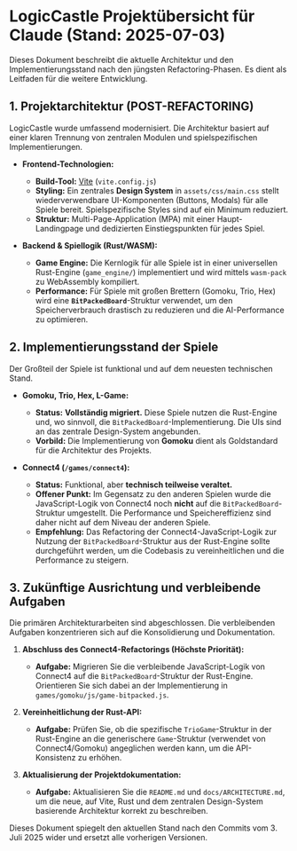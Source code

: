 
# LogicCastle Projektübersicht für Claude (Stand: 2025-07-03)

Dieses Dokument beschreibt die aktuelle Architektur und den Implementierungsstand nach den jüngsten Refactoring-Phasen. Es dient als Leitfaden für die weitere Entwicklung.

## 1. Projektarchitektur (POST-REFACTORING)

LogicCastle wurde umfassend modernisiert. Die Architektur basiert auf einer klaren Trennung von zentralen Modulen und spielspezifischen Implementierungen.

- **Frontend-Technologien:**
  - **Build-Tool:** [Vite](https://vitejs.dev/) (`vite.config.js`)
  - **Styling:** Ein zentrales **Design System** in `assets/css/main.css` stellt wiederverwendbare UI-Komponenten (Buttons, Modals) für alle Spiele bereit. Spielspezifische Styles sind auf ein Minimum reduziert.
  - **Struktur:** Multi-Page-Application (MPA) mit einer Haupt-Landingpage und dedizierten Einstiegspunkten für jedes Spiel.

- **Backend & Spiellogik (Rust/WASM):**
  - **Game Engine:** Die Kernlogik für alle Spiele ist in einer universellen Rust-Engine (`game_engine/`) implementiert und wird mittels `wasm-pack` zu WebAssembly kompiliert.
  - **Performance:** Für Spiele mit großen Brettern (Gomoku, Trio, Hex) wird eine **`BitPackedBoard`**-Struktur verwendet, um den Speicherverbrauch drastisch zu reduzieren und die AI-Performance zu optimieren.

## 2. Implementierungsstand der Spiele

Der Großteil der Spiele ist funktional und auf dem neuesten technischen Stand.

- **Gomoku, Trio, Hex, L-Game:**
  - **Status:** **Vollständig migriert.** Diese Spiele nutzen die Rust-Engine und, wo sinnvoll, die `BitPackedBoard`-Implementierung. Die UIs sind an das zentrale Design-System angebunden.
  - **Vorbild:** Die Implementierung von **Gomoku** dient als Goldstandard für die Architektur des Projekts.

- **Connect4 (`/games/connect4`):**
  - **Status:** Funktional, aber **technisch teilweise veraltet.**
  - **Offener Punkt:** Im Gegensatz zu den anderen Spielen wurde die JavaScript-Logik von Connect4 noch **nicht** auf die `BitPackedBoard`-Struktur umgestellt. Die Performance und Speichereffizienz sind daher nicht auf dem Niveau der anderen Spiele.
  - **Empfehlung:** Das Refactoring der Connect4-JavaScript-Logik zur Nutzung der `BitPackedBoard`-Struktur aus der Rust-Engine sollte durchgeführt werden, um die Codebasis zu vereinheitlichen und die Performance zu steigern.

## 3. Zukünftige Ausrichtung und verbleibende Aufgaben

Die primären Architekturarbeiten sind abgeschlossen. Die verbleibenden Aufgaben konzentrieren sich auf die Konsolidierung und Dokumentation.

1.  **Abschluss des Connect4-Refactorings (Höchste Priorität):**
    - **Aufgabe:** Migrieren Sie die verbleibende JavaScript-Logik von Connect4 auf die `BitPackedBoard`-Struktur der Rust-Engine. Orientieren Sie sich dabei an der Implementierung in `games/gomoku/js/game-bitpacked.js`.

2.  **Vereinheitlichung der Rust-API:**
    - **Aufgabe:** Prüfen Sie, ob die spezifische `TrioGame`-Struktur in der Rust-Engine an die generischere `Game`-Struktur (verwendet von Connect4/Gomoku) angeglichen werden kann, um die API-Konsistenz zu erhöhen.

3.  **Aktualisierung der Projektdokumentation:**
    - **Aufgabe:** Aktualisieren Sie die `README.md` und `docs/ARCHITECTURE.md`, um die neue, auf Vite, Rust und dem zentralen Design-System basierende Architektur korrekt zu beschreiben.

Dieses Dokument spiegelt den aktuellen Stand nach den Commits vom 3. Juli 2025 wider und ersetzt alle vorherigen Versionen.
